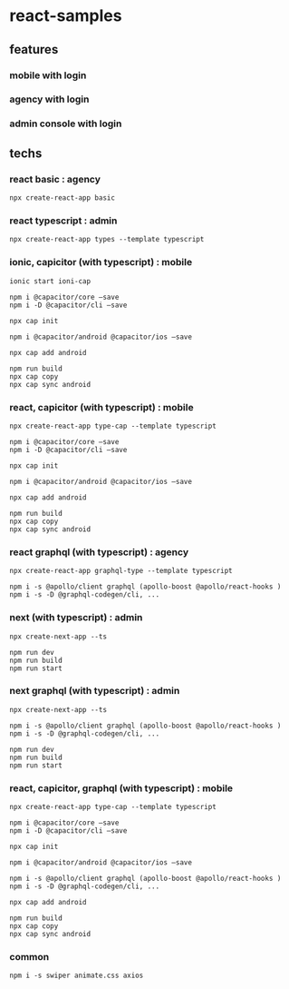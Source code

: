 # react-samples

## features
### mobile with login
### agency with login
### admin console with login

## techs

### react basic : agency
```
npx create-react-app basic
```

### react typescript : admin
```
npx create-react-app types --template typescript
```

### ionic, capicitor (with typescript) : mobile
```
ionic start ioni-cap

npm i @capacitor/core –save
npm i -D @capacitor/cli –save

npx cap init

npm i @capacitor/android @capacitor/ios –save

npx cap add android

npm run build
npx cap copy
npx cap sync android
```

### react, capicitor (with typescript) : mobile
```
npx create-react-app type-cap --template typescript

npm i @capacitor/core –save
npm i -D @capacitor/cli –save

npx cap init

npm i @capacitor/android @capacitor/ios –save

npx cap add android

npm run build
npx cap copy
npx cap sync android
```

### react graphql (with typescript) : agency
```
npx create-react-app graphql-type --template typescript

npm i -s @apollo/client graphql (apollo-boost @apollo/react-hooks )
npm i -s -D @graphql-codegen/cli, ...
```

### next (with typescript) : admin
```
npx create-next-app --ts

npm run dev
npm run build
npm run start
```

### next graphql (with typescript) : admin
```
npx create-next-app --ts

npm i -s @apollo/client graphql (apollo-boost @apollo/react-hooks )
npm i -s -D @graphql-codegen/cli, ...

npm run dev
npm run build
npm run start
```

### react, capicitor, graphql (with typescript) : mobile
```
npx create-react-app type-cap --template typescript

npm i @capacitor/core –save
npm i -D @capacitor/cli –save

npx cap init

npm i @capacitor/android @capacitor/ios –save

npm i -s @apollo/client graphql (apollo-boost @apollo/react-hooks )
npm i -s -D @graphql-codegen/cli, ...

npx cap add android

npm run build
npx cap copy
npx cap sync android
```

### common
```
npm i -s swiper animate.css axios
```
